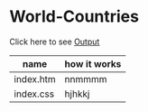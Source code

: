 # World-Countries

Click here to see [Output](https://webapi-inesikirezi.netlify.app)


name| how it works
----|-----
index.htm | nnmmmm
index.css | hjhkkj
